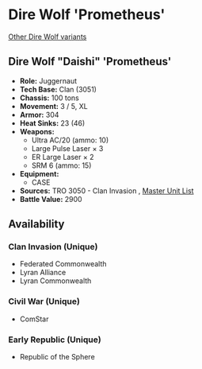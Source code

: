 # Dire Wolf 'Prometheus' 

[Other Dire Wolf variants](../dire_wolf.md) 

## Dire Wolf "Daishi" 'Prometheus' 

- **Role:** Juggernaut 
- **Tech Base:** Clan (3051) 
- **Chassis:** 100 tons 
- **Movement:** 3 / 5, XL 
- **Armor:** 304 
- **Heat Sinks:** 23 (46) 
- **Weapons:** 
  - Ultra AC/20 (ammo: 10) 
  - Large Pulse Laser × 3 
  - ER Large Laser × 2 
  - SRM 6 (ammo: 15) 
- **Equipment:** 
  - CASE 
- **Sources:** TRO 3050 - Clan Invasion , [Master Unit List](http://masterunitlist.info/Unit/Details/810/daishi-dire-wolf-prometheus) 
- **Battle Value:** 2900 

## Availability 

### Clan Invasion (Unique) 

- Federated Commonwealth 
- Lyran Alliance 
- Lyran Commonwealth 

### Civil War (Unique) 

- ComStar 

### Early Republic (Unique) 

- Republic of the Sphere 

